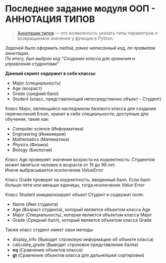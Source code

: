 # Последнее задание модуля ООП - АННОТАЦИЯ ТИПОВ


> [Аннотации типов](https://code-basics.com/ru/languages/python/lessons/type-annotations#:~:text=%D0%90%D0%BD%D0%BD%D0%BE%D1%82%D0%B0%D1%86%D0%B8%D0%B8%20%D1%82%D0%B8%D0%BF%D0%BE%D0%B2%20%E2%80%94%20%D1%8D%D1%82%D0%BE%20%D0%B2%D0%BE%D0%B7%D0%BC%D0%BE%D0%B6%D0%BD%D0%BE%D1%81%D1%82%D1%8C%20%D1%83%D0%BA%D0%B0%D0%B7%D0%B0%D1%82%D1%8C,%D0%B7%D0%BD%D0%B0%D1%87%D0%B5%D0%BD%D0%B8%D0%B5%20%D1%83%20%D1%84%D1%83%D0%BD%D0%BA%D1%86%D0%B8%D0%B8%20%D0%B2%20Python 
> "Python: Аннотации типов - Code Basics") — это возможность указать типы параметров и возвращаемое значение у функции в Python.

*Задачей было оформить любой, ранее написанный код, по правилам аннотации.<br> По итогу, был выбран код "Создание класса для 
хранения и управления студентами"*

**Данный скрипт содержит в себе классы:**
- Major (специальность)
- Age (возраст)
- Grade (средний балл)
- Student (класс, представляющий непосредственно объект - Студент)

Класс Major, являющийся наследником базового класса для создания перечислений Enum, 
хранит в себе специальности, доступные для обучения, такие как:
- Computer science (Информатика)
- Engineering (Инженерия)
- Mathematics (Математика)
- Physics (Физика)
- Biology (Биология)

Класс Age проверяет значение возраста на корректность: Студентом может являться человек в возрасте от 15 до 99 лет.<br>
Иначе выбрасывается исключение *ValueError*

Класс Grade проверят на корректность, введенный балл. Если балл больше пяти или меньше единицы, тогда исключение *Value
Error*

Класс Student инициализирует объект Студент и содержит поля:
- Name (Имя студента)
- Age (Возраст студента), который является объектом класса Age
- Major (Специальность), которая является объектом класса Major
- Grade (Средний балл), который является объектом класса Grade

Также класс студент имеет свои методы:

- display_info (Выводит строковую информацию об объекте класса)
- calculate_grade (Выводит строковое представление балла)
- __eq__ (Сравнение объектов класса)
- __gt__ (Сравнение объектов класса для дальнейшей сортировки)
